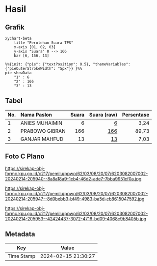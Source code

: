 # Hasil

## Grafik

```mermaid
xychart-beta
    title "Perolehan Suara TPS"
    x-axis [01, 02, 03]
    y-axis "Suara" 0 --> 166
    bar [6, 166, 13]
```

```mermaid
%%{init: {"pie": {"textPosition": 0.5}, "themeVariables": {"pieOuterStrokeWidth": "5px"}} }%%
pie showData
    "1" : 6
    "2" : 166
    "3" : 13
```

## Tabel

| No. | Nama Paslon    | Suara | Suara (raw) | Persentase |
|:--- |:-------------- | -----:| -----------:| ----------:|
| 1   | ANIES MUHAIMIN | 6     | [6][p-1]    | 3,24       |
| 2   | PRABOWO GIBRAN | 166   | [166][p-2]  | 89,73      |
| 3   | GANJAR MAHFUD  | 13    | [13][p-3]   | 7,03       |


[p-1]: https://github.com/gigit-pemilu/pemilu-2024-62-kalimantan-tengah/blob/main/pilpres/hitung-suara/sub/62-kalimantan-tengah/sub/03-kapuas/sub/08-basarang/sub/2007-lunuk-ramba/sub/002-tps/sub/paslon-1.txt
[p-2]: https://github.com/gigit-pemilu/pemilu-2024-62-kalimantan-tengah/blob/main/pilpres/hitung-suara/sub/62-kalimantan-tengah/sub/03-kapuas/sub/08-basarang/sub/2007-lunuk-ramba/sub/002-tps/sub/paslon-2.txt
[p-3]: https://github.com/gigit-pemilu/pemilu-2024-62-kalimantan-tengah/blob/main/pilpres/hitung-suara/sub/62-kalimantan-tengah/sub/03-kapuas/sub/08-basarang/sub/2007-lunuk-ramba/sub/002-tps/sub/paslon-3.txt

## Foto C Plano

https://sirekap-obj-formc.kpu.go.id/c217/pemilu/ppwp/62/03/08/20/07/6203082007002-20240214-205940--8a8a18a9-1cb4-46d2-ade7-7bba9951cf0a.jpg

https://sirekap-obj-formc.kpu.go.id/c217/pemilu/ppwp/62/03/08/20/07/6203082007002-20240214-205947--8d0bebb3-bf49-4983-ba5d-cb8615047592.jpg

https://sirekap-obj-formc.kpu.go.id/c217/pemilu/ppwp/62/03/08/20/07/6203082007002-20240214-205953--42424437-3072-4716-bd09-4068c9b8405b.jpg


## Metadata

| Key        | Value               |
| ---------- | ------------------- |
| Time Stamp | 2024-02-15 21:30:27 |



